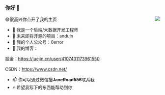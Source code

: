 ### 你好 👋



<img align="right" src="https://github-readme-stats.vercel.app/api?username=JaneRoad&show_icons=true&icon_color=CE1D2D&text_color=718096&bg_color=ffffff&hide_title=true" />


😄很高兴你点开了我的主页

- 🔭 我是一个后端/大数据开发工程师
- 🌱 未来即将开源的项目：anduin
- 👯 我的个人公众号：0error
- 💭 我的博客：

掘金：https://juejin.cn/user/4107431173961550

CSDN：https://www.csdn.net/
- 📫 你可以通过微信搜**JaneRoad556**联系我
- ⚡ 希望我写下的东西能帮助到你

